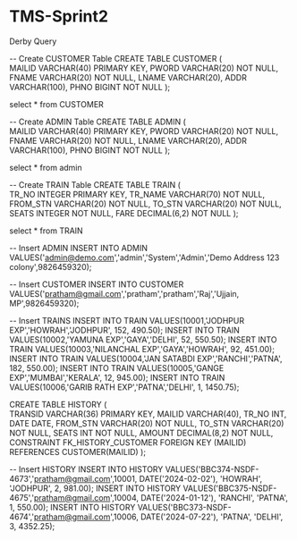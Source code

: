 # TMS-Sprint2

Derby Query 

-- Create CUSTOMER Table
CREATE TABLE CUSTOMER 
(   
    MAILID VARCHAR(40) PRIMARY KEY, 
    PWORD VARCHAR(20) NOT NULL, 
    FNAME VARCHAR(20) NOT NULL, 
    LNAME VARCHAR(20), 
    ADDR VARCHAR(100), 
    PHNO BIGINT NOT NULL
);

select * from CUSTOMER

-- Create ADMIN Table
CREATE TABLE ADMIN
(   
    MAILID VARCHAR(40) PRIMARY KEY, 
    PWORD VARCHAR(20) NOT NULL, 
    FNAME VARCHAR(20) NOT NULL, 
    LNAME VARCHAR(20), 
    ADDR VARCHAR(100), 
    PHNO BIGINT NOT NULL
);

select * from admin

-- Create TRAIN Table
CREATE TABLE TRAIN 
(   
    TR_NO INTEGER PRIMARY KEY, 
    TR_NAME VARCHAR(70) NOT NULL, 
    FROM_STN VARCHAR(20) NOT NULL, 
    TO_STN VARCHAR(20) NOT NULL, 
    SEATS INTEGER NOT NULL, 
    FARE DECIMAL(6,2) NOT NULL 
);


select * from TRAIN

-- Insert ADMIN
INSERT INTO ADMIN VALUES('admin@demo.com','admin','System','Admin','Demo Address 123 colony',9826459320);

-- Insert CUSTOMER
INSERT INTO CUSTOMER VALUES('pratham@gmail.com','pratham','pratham','Raj','Ujjain, MP',9826459320);

-- Insert TRAINS
INSERT INTO TRAIN VALUES(10001,'JODHPUR EXP','HOWRAH','JODHPUR', 152, 490.50);
INSERT INTO TRAIN VALUES(10002,'YAMUNA EXP','GAYA','DELHI', 52, 550.50);
INSERT INTO TRAIN VALUES(10003,'NILANCHAL EXP','GAYA','HOWRAH', 92, 451.00);
INSERT INTO TRAIN VALUES(10004,'JAN SATABDI EXP','RANCHI','PATNA', 182, 550.00);
INSERT INTO TRAIN VALUES(10005,'GANGE EXP','MUMBAI','KERALA', 12, 945.00);
INSERT INTO TRAIN VALUES(10006,'GARIB RATH EXP','PATNA','DELHI', 1, 1450.75);

CREATE TABLE HISTORY 
(   
    TRANSID VARCHAR(36) PRIMARY KEY, 
    MAILID VARCHAR(40), 
    TR_NO INT,
    DATE DATE,
    FROM_STN VARCHAR(20) NOT NULL, 
    TO_STN VARCHAR(20) NOT NULL, 
    SEATS INT NOT NULL, 
    AMOUNT DECIMAL(8,2) NOT NULL,
    CONSTRAINT FK_HISTORY_CUSTOMER FOREIGN KEY (MAILID) REFERENCES CUSTOMER(MAILID)
);

-- Insert HISTORY
INSERT INTO HISTORY VALUES('BBC374-NSDF-4673','pratham@gmail.com',10001, DATE('2024-02-02'), 'HOWRAH', 'JODHPUR', 2, 981.00);
INSERT INTO HISTORY VALUES('BBC375-NSDF-4675','pratham@gmail.com',10004, DATE('2024-01-12'), 'RANCHI', 'PATNA', 1, 550.00);
INSERT INTO HISTORY VALUES('BBC373-NSDF-4674','pratham@gmail.com',10006, DATE('2024-07-22'), 'PATNA', 'DELHI', 3, 4352.25);
